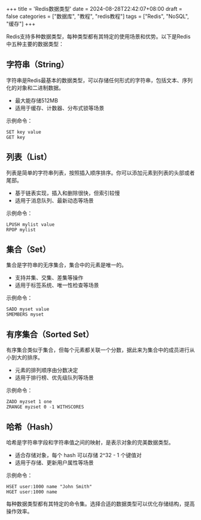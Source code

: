 +++
title = 'Redis数据类型'
date = 2024-08-28T22:42:07+08:00
draft = false
categories = ["数据库", "教程", "redis教程"]
tags = ["Redis", "NoSQL", "缓存"]
+++

Redis支持多种数据类型，每种类型都有其特定的使用场景和优势。以下是Redis中五种主要的数据类型：

## 字符串（String）

字符串是Redis最基本的数据类型，可以存储任何形式的字符串，包括文本、序列化的对象和二进制数据。

- 最大能存储512MB
- 适用于缓存、计数器、分布式锁等场景

示例命令：
```
SET key value
GET key
```

## 列表（List）

列表是简单的字符串列表，按照插入顺序排序。你可以添加元素到列表的头部或者尾部。

- 基于链表实现，插入和删除很快，但索引较慢
- 适用于消息队列、最新动态等场景

示例命令：
```
LPUSH mylist value
RPOP mylist
```

## 集合（Set）

集合是字符串的无序集合，集合中的元素是唯一的。

- 支持并集、交集、差集等操作
- 适用于标签系统、唯一性检查等场景

示例命令：
```
SADD myset value
SMEMBERS myset
```

## 有序集合（Sorted Set）

有序集合类似于集合，但每个元素都关联一个分数，据此来为集合中的成员进行从小到大的排序。

- 元素的排列顺序由分数决定
- 适用于排行榜、优先级队列等场景

示例命令：
```
ZADD myzset 1 one
ZRANGE myzset 0 -1 WITHSCORES
```

## 哈希（Hash）

哈希是字符串字段和字符串值之间的映射，是表示对象的完美数据类型。

- 适合存储对象，每个 hash 可以存储 2^32 - 1 个键值对
- 适用于存储、更新用户属性等场景

示例命令：
```
HSET user:1000 name "John Smith"
HGET user:1000 name
```

每种数据类型都有其特定的命令集。选择合适的数据类型可以优化存储结构，提高操作效率。
